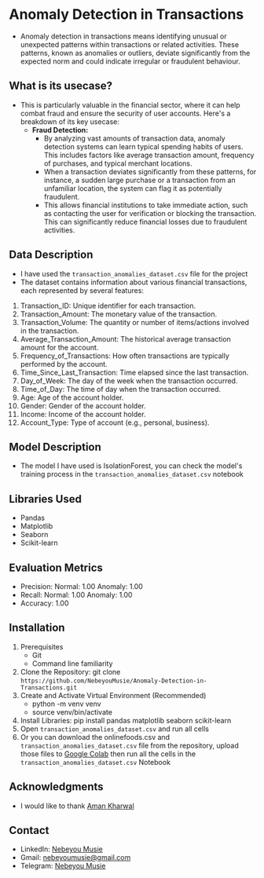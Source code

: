 # Anomaly Detection in Transactions
 - Anomaly detection in transactions means identifying unusual or unexpected patterns within transactions or related activities. These patterns, known as anomalies or outliers, deviate significantly from the expected norm and could indicate irregular or fraudulent behaviour.

## What is its usecase?
 - This is particularly valuable in the financial sector, where it can help combat fraud and ensure the security of user accounts. Here's a breakdown of its key usecase:
    - **Fraud Detection:**
       - By analyzing vast amounts of transaction data, anomaly detection systems can learn typical spending habits of users. This includes factors like average transaction amount, 
         frequency of purchases, and typical merchant locations.
       - When a transaction deviates significantly from these patterns, for instance, a sudden large purchase or a transaction from an unfamiliar location, the system can flag it as               potentially fraudulent.
       - This allows financial institutions to take immediate action, such as contacting the user for verification or blocking the transaction. This can significantly reduce financial             losses due to fraudulent activities.

## Data Description
 - I have used the `transaction_anomalies_dataset.csv` file for the project
 - The dataset contains information about various financial transactions, each represented by several features:
  1. Transaction_ID: Unique identifier for each transaction.
  2. Transaction_Amount: The monetary value of the transaction.
  3. Transaction_Volume: The quantity or number of items/actions involved in the transaction.
  4. Average_Transaction_Amount: The historical average transaction amount for the account.
  5. Frequency_of_Transactions: How often transactions are typically performed by the account.
  6. Time_Since_Last_Transaction: Time elapsed since the last transaction.
  7. Day_of_Week: The day of the week when the transaction occurred.
  8. Time_of_Day: The time of day when the transaction occurred.
  9. Age: Age of the account holder.
  10. Gender: Gender of the account holder.
  11. Income: Income of the account holder.
  12. Account_Type: Type of account (e.g., personal, business).
  
## Model Description
 - The model I have used is IsolationForest, you can check the model's training process in the `transaction_anomalies_dataset.csv` notebook

## Libraries Used
 - Pandas
 - Matplotlib
 - Seaborn
 - Scikit-learn

## Evaluation Metrics
 - Precision:
     Normal: 1.00
     Anomaly: 1.00
 - Recall:
    Normal: 1.00
    Anomaly: 1.00
 - Accuracy: 1.00

## Installation
 1. Prerequisites
    - Git
    - Command line familiarity
 2. Clone the Repository: git clone `https://github.com/NebeyouMusie/Anomaly-Detection-in-Transactions.git`
 3. Create and Activate Virtual Environment (Recommended)
    - python -m venv venv
    - source venv/bin/activate
 4. Install Libraries: pip install pandas matplotlib seaborn scikit-learn
 5. Open `transaction_anomalies_dataset.csv` and run all cells
 6. Or you can download the onlinefoods.csv and `transaction_anomalies_dataset.csv` file from the repository, upload those files to [Google Colab](https://colab.research.google.com/) then run all the cells in the `transaction_anomalies_dataset.csv` Notebook

## Acknowledgments
 - I would like to thank [Aman Kharwal](https://www.linkedin.com/in/aman-kharwal)
   
## Contact
 - LinkedIn: [Nebeyou Musie](https://www.linkedin.com/in/nebeyou-musie)
 - Gmail: nebeyoumusie@gmail.com
 - Telegram: [Nebeyou Musie](https://t.me/NebeyouMusie)
